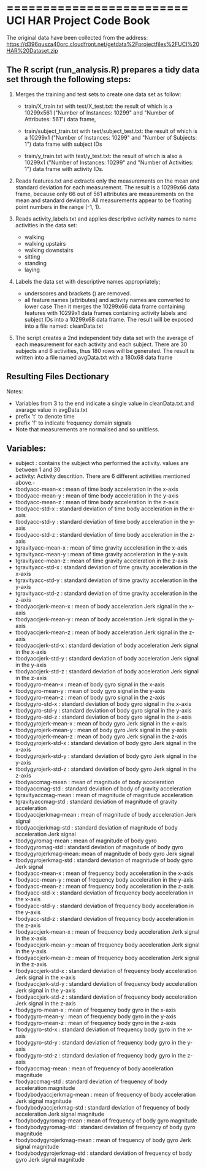 =========================
UCI HAR Project Code Book
=========================
The original data have been collected from the address: https://d396qusza40orc.cloudfront.net/getdata%2Fprojectfiles%2FUCI%20HAR%20Dataset.zip

The R script (run_analysis.R) prepares a tidy data set through the following steps:
-----------------------------------------------------------------------------------
1. Merges the training and test sets to create one data set as follow: 

	- train/X_train.txt with test/X_test.txt:
	the result of which is a 10299x561 ("Number of Instances: 10299" and "Number of Attributes: 561") data frame, 

	- train/subject_train.txt with test/subject_test.txt:
	the result of which is a 10299x1 ("Number of Instances: 10299" and "Number of Subjects: 1") data frame with subject IDs

	- train/y_train.txt with test/y_test.txt: 
	the result of which is also a 10299x1 ("Number of Instances: 10299" and "Number of Activities: 1") data frame with activity IDs.

2. Reads features.txt and extracts only the measurements on the mean and standard deviation for each measurement. 
The result is a 10299x66 data frame, because only 66 out of 561 attributes are measurements on the mean and 
standard deviation. All measurements appear to be floating point numbers in the range (-1, 1).

3. Reads activity_labels.txt and applies descriptive activity names to name activities in the data set:

	- walking
 	- walking upstairs
	- walking downstairs
	- sitting
	- standing
	- laying

4. Labels the data set with descriptive names appropriately; 
	- underscores and brackets () are removed. 
	- all feature names (attributes) and activity names are converted to lower case
	Then it merges the 10299x66 data frame containing features with 10299x1 data frames containing activity labels 
    and subject IDs into a 10299x68 data frame. The result will be exposed into a file named: cleanData.txt 

5. The script creates a 2nd independent tidy data set with the average of each measurement for each activity 
and each subject. There are 30 subjects and 6 activities, thus 180 rows will be generated. 
The result is written into a file named avgData.txt with a 180x68 data frame

Resulting Files Dectionary
--------------------------
Notes: 
 - Variables from 3 to the end indicate a single value in cleanData.txt and avarage value in avgData.txt
 - prefix 't' to denote time
 - prefix 'f' to indicate frequency domain signals 
 - Note that measurements are normalised and so unitlless.

Variables:
----------
- subject : contains the subject who performed the activity. values are between 1 and 30
- activity: Activity descrition. There are 6 different activities mentioned above.- 
- tbodyacc-mean-x : mean of time body acceleration in the x-axis
- tbodyacc-mean-y : mean of time body acceleration in the y-axis
- tbodyacc-mean-z : mean of time body acceleration in the z-axis
- tbodyacc-std-x 	: standard deviation of time body acceleration in the x-axis
- tbodyacc-std-y 	: standard deviation of time body acceleration in the y-axis
- tbodyacc-std-z 	: standard deviation of time body acceleration in the z-axis
- tgravityacc-mean-x : mean of time gravity acceleration in the x-axis
- tgravityacc-mean-y : mean of time gravity acceleration in the y-axis
- tgravityacc-mean-z : mean of time gravity acceleration in the z-axis
- tgravityacc-std-x  : standard deviation of time gravity acceleration in the x-axis
- tgravityacc-std-y  : standard deviation of time gravity acceleration in the y-axis
- tgravityacc-std-z  : standard deviation of time gravity acceleration in the z-axis
- tbodyaccjerk-mean-x : mean of body acceleration Jerk signal in the x-axis
- tbodyaccjerk-mean-y : mean of body acceleration Jerk signal in the y-axis
- tbodyaccjerk-mean-z : mean of body acceleration Jerk signal in the z-axis
- tbodyaccjerk-std-x  : standard deviation of body acceleration Jerk signal in the x-axis
- tbodyaccjerk-std-y  : standard deviation of body acceleration Jerk signal in the y-axis
- tbodyaccjerk-std-z  : standard deviation of body acceleration Jerk signal in the z-axis
- tbodygyro-mean-x : mean of body gyro signal in the x-axis
- tbodygyro-mean-y : mean of body gyro signal in the y-axis
- tbodygyro-mean-z : mean of body gyro signal in the z-axis
- tbodygyro-std-x : standard deviation of body gyro signal in the x-axis
- tbodygyro-std-y : standard deviation of body gyro signal in the y-axis
- tbodygyro-std-z	: standard deviation of body gyro signal in the z-axis
- tbodygyrojerk-mean-x : mean of body gyro Jerk signal in the x-axis
- tbodygyrojerk-mean-y : mean of body gyro Jerk signal in the y-axis
- tbodygyrojerk-mean-z : mean of body gyro Jerk signal in the z-axis
- tbodygyrojerk-std-x  : standard deviation of body gyro Jerk signal in the x-axis
- tbodygyrojerk-std-y  : standard deviation of body gyro Jerk signal in the y-axis
- tbodygyrojerk-std-z  : standard deviation of body gyro Jerk signal in the z-axis
- tbodyaccmag-mean : mean of magnitude of body acceleration
- tbodyaccmag-std  : standard deviation of body of gravity acceleration
- tgravityaccmag-mean : mean of magnitude of magnitude acceleration
- tgravityaccmag-std  : standard deviation of magnitude of gravity acceleration
- tbodyaccjerkmag-mean : mean of magnitude of body acceleration Jerk signal 
- tbodyaccjerkmag-std  : standard deviation of magnitude of body acceleration Jerk signal
- tbodygyromag-mean   : mean of magnitude of body gyro
- tbodygyromag-std    : standard deviation of magnitude of body gyro
- tbodygyrojerkmag-mean: mean of magnitude of body gyro Jerk signal
- tbodygyrojerkmag-std : standard deviation of magnitude of body gyro Jerk signal
- fbodyacc-mean-x	: mean of frequency body acceleration in the x-axis
- fbodyacc-mean-y : mean of frequency body acceleration in the y-axis
- fbodyacc-mean-z : mean of frequency body acceleration in the z-axis
- fbodyacc-std-x  : standard deviation of frequency body acceleration in the x-axis
- fbodyacc-std-y  : standard deviation of frequency body acceleration in the y-axis
- fbodyacc-std-z  : standard deviation of frequency body acceleration in the z-axis
- fbodyaccjerk-mean-x : mean of frequency body acceleration Jerk signal in the x-axis
- fbodyaccjerk-mean-y : mean of frequency body acceleration Jerk signal in the y-axis
- fbodyaccjerk-mean-z : mean of frequency body acceleration Jerk signal in the z-axis
- fbodyaccjerk-std-x  : standard deviation of frequency body acceleration Jerk signal in the x-axis
- fbodyaccjerk-std-y  : standard deviation of frequency body acceleration Jerk signal in the y-axis
- fbodyaccjerk-std-z  : standard deviation of frequency body acceleration Jerk signal in the z-axis
- fbodygyro-mean-x  : mean of frequency body gyro in the x-axis
- fbodygyro-mean-y  : mean of frequency body gyro in the y-axis
- fbodygyro-mean-z  : mean of frequency body gyro in the z-axis
- fbodygyro-std-x  : standard deviation of frequency body gyro in the x-axis
- fbodygyro-std-y  : standard deviation of frequency body gyro in the y-axis
- fbodygyro-std-z  : standard deviation of frequency body gyro in the z-axis
- fbodyaccmag-mean : mean of frequency of body acceleration magnitude 
- fbodyaccmag-std  : standard deviation of frequency of body acceleration magnitude
- fbodybodyaccjerkmag-mean : mean of frequency of body acceleration Jerk signal magnitude 
- fbodybodyaccjerkmag-std  : standard deviation of frequency of body acceleration Jerk signal magnitude 
- fbodybodygyromag-mean : mean of frequency of body gyro magnitude
- fbodybodygyromag-std  : standard deviation of frequency of body gyro magnitude
- fbodybodygyrojerkmag-mean : mean of frequency of body gyro Jerk signal magnitude
- fbodybodygyrojerkmag-std  : standard deviation of frequency of body gyro Jerk signal magnitude

